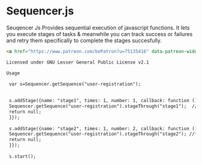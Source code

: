 # Sequencer.js
Seuqencer Js Provides sequential execution of javascript functions. It lets you execute stages of tasks & meanwhile you can track success or failures and retry them specifically to complete the stages succesfully.

```html
<a href="https://www.patreon.com/bePatron?u=75135416" data-patreon-widget-type="become-patron-button">Become a Patron!</a><script async src="https://c6.patreon.com/becomePatronButton.bundle.js"></script>

Licensed under GNU Lesser General Public License v2.1

Usage

 var s=Sequencer.getSequence("user-registration");
 
 
 s.addStage({name: "stage1", times: 1, number: 1, callback: function () {
 Sequencer.getSequence("user-registration").stageThrough("stage1");  //fire mechanism
 return null;
 }});
 
 s.addStage({name: "stage2", times: 1, number: 2, callback: function () {
 Sequencer.getSequence("user-registration").stageThrough("stage2"); //fire mechanism
 return null;
 }});
 
 s.start();
```
